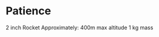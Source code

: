 # Patience

2 inch Rocket
  Approximately:
                  400m max altitude
                  1 kg mass
                  
    
